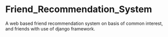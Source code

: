 # Friend_Recommendation_System
A web based friend recommendation system on basis of common interest, and friends with use of django framework.
